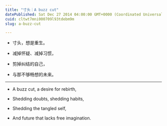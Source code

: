 ```yaml
---
title: "寸头｜A buzz cut"
datePublished: Sat Dec 27 2014 04:00:00 GMT+0000 (Coordinated Universal Time)
cuid: cltwt7mni000709l93tdebm9m
slug: a-buzz-cut

---
```


* 寸头，想是重生。
    
* 减掉怀疑、减掉习惯，
    
* 剪掉纠结的自己，
    
* 与那不够畅想的未来。
    

---

* A buzz cut, a desire for rebirth,
    
* Shedding doubts, shedding habits,
    
* Shedding the tangled self,
    
* And future that lacks free imagination.